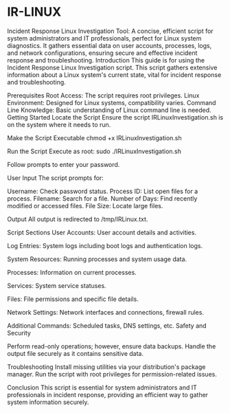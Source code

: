# IR-LINUX
Incident Response Linux Investigation Tool: A concise, efficient script for system administrators and IT professionals, perfect for Linux system diagnostics. It gathers essential data on user accounts, processes, logs, and network configurations, ensuring secure and effective incident response and troubleshooting.
Introduction
This guide is for using the Incident Response Linux Investigation script. This script gathers extensive information about a Linux system's current state, vital for incident response and troubleshooting.

Prerequisites
Root Access: The script requires root privileges.
Linux Environment: Designed for Linux systems, compatibility varies.
Command Line Knowledge: Basic understanding of Linux command line is needed.
Getting Started
Locate the Script
Ensure the script IRLinuxInvestigation.sh is on the system where it needs to run.

Make the Script Executable
chmod +x IRLinuxInvestigation.sh

Run the Script
Execute as root:
sudo ./IRLinuxInvestigation.sh

Follow prompts to enter your password.

User Input
The script prompts for:

Username: Check password status.
Process ID: List open files for a process.
Filename: Search for a file.
Number of Days: Find recently modified or accessed files.
File Size: Locate large files.

Output
All output is redirected to /tmp/IRLinux.txt.

Script Sections
User Accounts: User account details and activities.

Log Entries: System logs including boot logs and authentication logs.

System Resources: Running processes and system usage data.

Processes: Information on current processes.

Services: System service statuses.

Files: File permissions and specific file details.

Network Settings: Network interfaces and connections, firewall rules.

Additional Commands: Scheduled tasks, DNS settings, etc.
Safety and Security

Perform read-only operations; however, ensure data backups.
Handle the output file securely as it contains sensitive data.

Troubleshooting
Install missing utilities via your distribution's package manager.
Run the script with root privileges for permission-related issues.

Conclusion
This script is essential for system administrators and IT professionals in incident response, providing an efficient way to gather system information securely.
